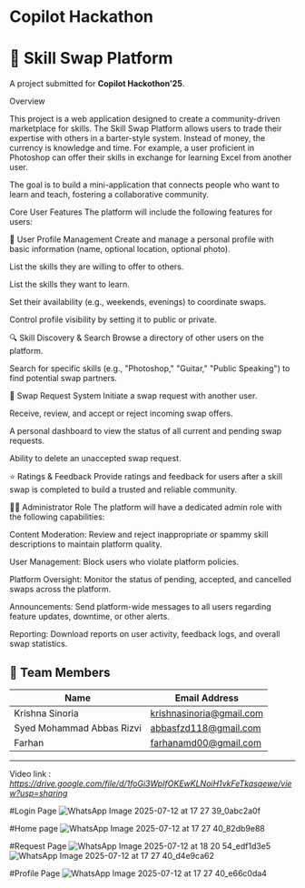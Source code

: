 # Copilot Hackathon

# 🔁 Skill Swap Platform

A project submitted for **Copilot Hackothon'25**.

Overview

This project is a web application designed to create a community-driven marketplace for skills. The Skill Swap Platform allows users to trade their expertise with others in a barter-style system. Instead of money, the currency is knowledge and time. For example, a user proficient in Photoshop can offer their skills in exchange for learning Excel from another user.

The goal is to build a mini-application that connects people who want to learn and teach, fostering a collaborative community.

Core User Features
The platform will include the following features for users:

👤 User Profile Management
Create and manage a personal profile with basic information (name, optional location, optional photo).

List the skills they are willing to offer to others.

List the skills they want to learn.

Set their availability (e.g., weekends, evenings) to coordinate swaps.

Control profile visibility by setting it to public or private.

🔍 Skill Discovery & Search
Browse a directory of other users on the platform.

Search for specific skills (e.g., "Photoshop," "Guitar," "Public Speaking") to find potential swap partners.

🔄 Swap Request System
Initiate a swap request with another user.

Receive, review, and accept or reject incoming swap offers.

A personal dashboard to view the status of all current and pending swap requests.

Ability to delete an unaccepted swap request.

⭐ Ratings & Feedback
Provide ratings and feedback for users after a skill swap is completed to build a trusted and reliable community.

👨‍💼 Administrator Role
The platform will have a dedicated admin role with the following capabilities:

Content Moderation: Review and reject inappropriate or spammy skill descriptions to maintain platform quality.

User Management: Block users who violate platform policies.

Platform Oversight: Monitor the status of pending, accepted, and cancelled swaps across the platform.

Announcements: Send platform-wide messages to all users regarding feature updates, downtime, or other alerts.

Reporting: Download reports on user activity, feedback logs, and overall swap statistics.

## 👥 Team Members

| Name                          | Email Address             |
|-------------------------------|-------------------------  |
|Krishna Sinoria                |  krishnasinoria@gmail.com |
|Syed Mohammad Abbas Rizvi      |   abbasfzd118@gmail.com   |
|Farhan                         |   farhanamd00@gmail.com   |
------------------------------------------------------------

Video link  : *https://drive.google.com/file/d/1foGi3WpIfOKEwKLNoiH1vkFeTkasqewe/view?usp=sharing*

#Login Page
![WhatsApp Image 2025-07-12 at 17 27 39_0abc2a0f](https://github.com/user-attachments/assets/719cd523-49b5-4be6-beb0-d7c4bb95ead7)

#Home page
![WhatsApp Image 2025-07-12 at 17 27 40_82db9e88](https://github.com/user-attachments/assets/b4a6dbd4-4968-4d91-b5c5-b1fa375f5bcf)

#Request Page
![WhatsApp Image 2025-07-12 at 18 20 54_edf1d3e5](https://github.com/user-attachments/assets/89aa0273-e7dc-4078-ab6d-661b64a977b3)
![WhatsApp Image 2025-07-12 at 17 27 40_d4e9ca62](https://github.com/user-attachments/assets/c2c04719-eb21-4589-86d9-c5bd30ad70ec)



#Profile Page
![WhatsApp Image 2025-07-12 at 17 27 40_e66c0da4](https://github.com/user-attachments/assets/5ae61008-6772-49dc-8a42-ec2e40bd8292)







